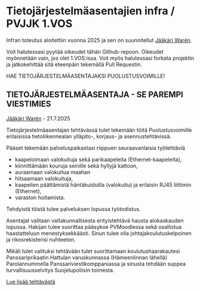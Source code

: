 # Tietojärjestelmäasentajien infra / PVJJK 1.VOS

Infran toteutus aloitettiin vuonna 2025 ja sen on suunnitellut [Jääkäri Warén](https://christerwaren.fi).

Voit halutessasi pyytää oikeudet tähän Github-repoon. Oikeudet myönnetään vain, jos olet 1.VOS:issa. Voit myös halutessasi forkata projektin ja jatkokehittää sitä eteenpäin tekemällä Pull Requestin.

HAE TIETOJÄRJESTELMÄASENTAJAKSI PUOLUSTUSVOIMILLE!

## TIETOJÄRJESTELMÄASENTAJA - SE PAREMPI VIESTIMIES
[Jääkäri Warén](https://christerwaren.fi) - 21.7.2025

Tietojärjestelmäasentajan tehtävässä tulet tekemään töitä Puolustusvoimille erilaisissa tietoliikennealan ylläpito-, korjaus- ja asennustehtävissä.

Pääset tekemään palveluspaikastasi riippuen seuraavanlaisia työtehtäviä
- kaapeloimaan valokuituja sekä parikaapeleita (Ethernet-kaapeleita),
- kiinnittämään kouruja seinille sekä hyllyjä kattoon,
- auraamaan valokuitua maahan
- hitsaamaan valokuituja,
- kaapelien päättämistä häntäkuiduilla (valokuitu) ja erilaisin RJ45 liittimin (Ethernet),
- varaston hoitamista.

Tehdyistä töistä tulee palveluksen lopussa työtodistus.

Asentajat valitaan valtakunnallisesta erityistehtävä hausta alokaskauden lopussa. Hakijan tulee suorittaa pääsykoe PVMoodlessa sekä osallistua haastatteluun menestyksekkäästi. Sinun tulee olla johtajakoulutuskelpoinen ja rikosrekisterisi nuhteeton.

Mikäli tulet valituksi tehtävään tulet suorittamaan koulutushaarakautesi Panssariprikaatin Hattulan varuskunnassa (Hämeenlinnan lähellä) Parolannummella Panssariviestikomppaniassa ja sinusta tehdään suppea turvallisuusselvitys Suojelupoliisin toimesta.

[Lue lisää tehtävästä](https://wgi.fi/r/a9d162)